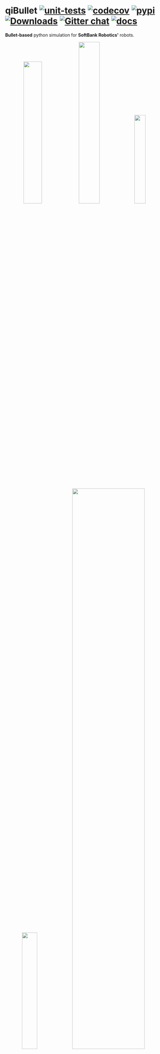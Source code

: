 # qiBullet [![unit-tests](https://github.com/softbankrobotics-research/qibullet/workflows/unit-tests/badge.svg?branch=master)](https://github.com/softbankrobotics-research/qibullet/actions?query=workflow%3Aunit-tests) [![codecov](https://codecov.io/gh/softbankrobotics-research/qibullet/branch/master/graph/badge.svg)](https://codecov.io/gh/softbankrobotics-research/qibullet) [![pypi](https://img.shields.io/pypi/v/qibullet.svg)](https://pypi.org/project/qibullet/) [![Downloads](https://pepy.tech/badge/qibullet)](https://pepy.tech/project/qibullet) [![Gitter chat](https://badges.gitter.im/qibullet.png)](https://gitter.im/qibullet "Gitter chat") [![docs](https://img.shields.io/badge/docs-online-success?logo=githubpages)](https://softbankrobotics-research.github.io/qibullet/api/)

__Bullet-based__ python simulation for __SoftBank Robotics'__ robots.

<!-- start -->
<p align="middle">
	<img src="resources/short_top_cam.gif" width="34.2%" />
	<img src="resources/pepper_depth_camera.gif" width="36.5%" />
	<img src="resources/pepper_moveTo.gif" width="27%" />
</p>
<p align="middle">
	<img src="resources/nao_walk.gif" width="31%" />
	<img src="resources/ros_compat.gif" width="68%" />
</p>
<!-- end -->

## Installation

The following modules are required:
* __numpy__
* __pybullet__

The qiBullet module can be installed via pip, for python 2.7 and python 3:
```bash
pip install --user qibullet
```

Additional resources (robot meshes and URDFs) are required in order to be able to spawn a Pepper, NAO or Romeo robot in the simulation. These extra resources will be installed in your home folder:
* `/home/username/.qibullet` on Linux and macOS
* `C:\Users\username\.qibullet` on Windows

The installation of the additional resources will automatically be triggered if you try to spawn a Pepper, NAO or Romeo for the first time. If qiBullet finds the additional resources in your local folder, the installation won't be triggered. The robot meshes are under a specific [license](https://github.com/softbankrobotics-research/qibullet/tree/master/qibullet/robot_data/LICENSE), you will need to agree to that license in order to install them. More details on the installation process can be found on the [wiki](https://github.com/softbankrobotics-research/qibullet/wiki).

## Usage
A robot can be spawned via the SimulationManager class:
```python
import sys
from qibullet import SimulationManager

if __name__ == "__main__":
    simulation_manager = SimulationManager()

    # Launch a simulation instances, with using a graphical interface.
    # Please note that only one graphical interface can be launched at a time
    client_id = simulation_manager.launchSimulation(gui=True)

    # Selection of the robot type to spawn (True : Pepper, False : NAO)
    pepper_robot = True

    if pepper_robot:
      # Spawning a virtual Pepper robot, at the origin of the WORLD frame, and a
      # ground plane
      pepper = simulation_manager.spawnPepper(
          client_id,
          translation=[0, 0, 0],
          quaternion=[0, 0, 0, 1],
          spawn_ground_plane=True)
    else:
      # Or a NAO robot, at a default position
      nao = simulation_manager.spawnNao(
          client_id,
          spawn_ground_plane=True)

    # This snippet is a blocking call, just to keep the simulation opened
    if sys.version_info[0] >= 3:
      input("Press a key to end the simulation")
    else:
      raw_input("Press a key to end the simulation")
    
    # Stop the simulation
    simulation_manager.stopSimulation(client_id)
    
```

Or using loadRobot from the PepperVirtual class if you already have a simulated environment:
```python
    pepper = PepperVirtual()

    pepper.loadRobot(
      translation=[0, 0, 0],
      quaternion=[0, 0, 0, 1],
      physicsClientId=client_id)
```

More snippets can be found in the [examples folder](https://github.com/softbankrobotics-research/qibullet/tree/master/examples), or on the [wiki](https://github.com/softbankrobotics-research/qibullet/wiki)

> :warning: The camera subscription system of qiBullet 1.4.0 (and lesser) is __deprecated__, use the [new system](https://github.com/softbankrobotics-research/qibullet/wiki/Tutorials:-Virtual-Robot#cameras)

## Documentation
The qiBullet __API documentation__ can be found [here](https://softbankrobotics-research.github.io/qibullet/api/). The documentation can be generated via the following command (the __doxygen__ package has to be installed beforehand, and the docs folder has to exist):
```bash
cd docs
doxygen
```

The repository also contains a [wiki](https://github.com/softbankrobotics-research/qibullet/wiki), providing some tutorials.

## Citations
Please cite qiBullet if you use this repository in your publications:
```
@article{busy2019qibullet,
  title={qiBullet, a Bullet-based simulator for the Pepper and NAO robots},
  author={Busy, Maxime and Caniot, Maxime},
  journal={arXiv preprint arXiv:1909.00779},
  year={2019}
}
```

## Troubleshooting

### OpenGL driver
If you encounter the message:
> Workaround for some crash in the Intel OpenGL driver on Linux/Ubuntu

Your computer is using the Intel OpenGL driver. Go to __Software & Updates__, __Additional Drivers__, and select a driver corresponding to your GPU.

## License
Licensed under the [Apache-2.0 License](LICENSE)
